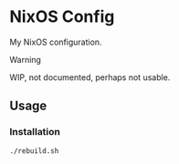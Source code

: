 # NixOS Config

My NixOS configuration.

> [!WARNING]
> WIP, not documented, perhaps not usable.

## Usage

### Installation
```shell
./rebuild.sh
```
